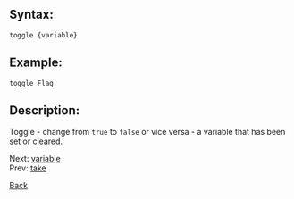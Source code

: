 ## Syntax:
`toggle {variable}`

## Example:
`toggle Flag`

## Description:
Toggle - change from `true` to `false` or vice versa - a variable that has been [set](set.md) or [clear](clear.md)ed.

Next: [variable](truncate.md)  
Prev: [take](take.md)

[Back](../core.md)
